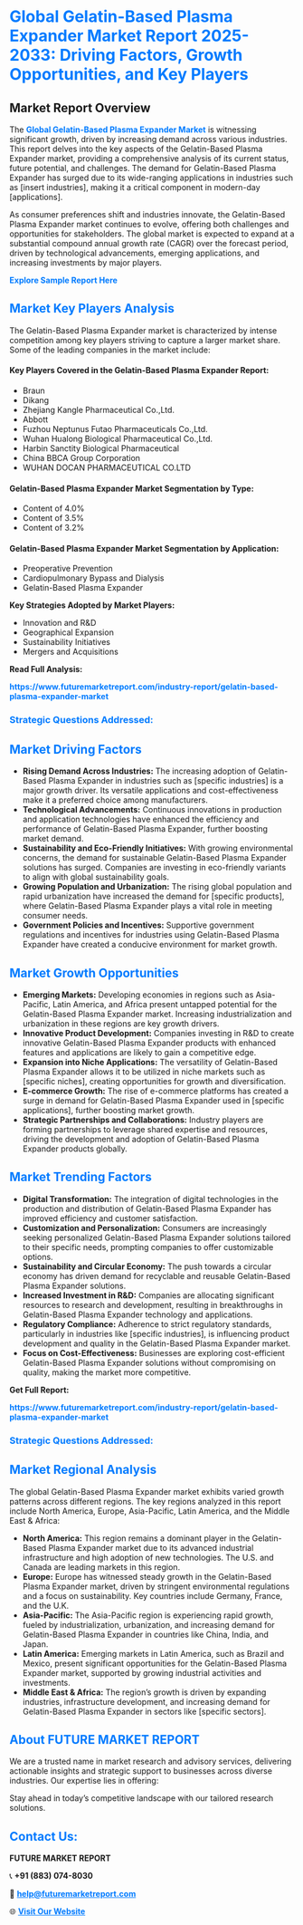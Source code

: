 <h1 style="color: #007BFF;">Global Gelatin-Based Plasma Expander Market Report 2025-2033: Driving Factors, Growth Opportunities, and Key Players</h1>

<section id="overview">
<h2>Market Report Overview</h2>
<p>The <a href="https://www.futuremarketreport.com/industry-report/gelatin-based-plasma-expander-market" style="color: #007BFF; text-decoration: none;"><strong>Global Gelatin-Based Plasma Expander Market</strong></a> is witnessing significant growth, driven by increasing demand across various industries. This report delves into the key aspects of the Gelatin-Based Plasma Expander market, providing a comprehensive analysis of its current status, future potential, and challenges. The demand for Gelatin-Based Plasma Expander has surged due to its wide-ranging applications in industries such as [insert industries], making it a critical component in modern-day [applications].</p>
<p>As consumer preferences shift and industries innovate, the Gelatin-Based Plasma Expander market continues to evolve, offering both challenges and opportunities for stakeholders. The global market is expected to expand at a substantial compound annual growth rate (CAGR) over the forecast period, driven by technological advancements, emerging applications, and increasing investments by major players.</p>
</section>

<section id="overview">
<p><a href="https://www.futuremarketreport.com/request-sample/reportId=122077" style="color: #007BFF; text-decoration: none;"><strong>Explore Sample Report Here</strong></a></p>
</section>

<section id="key-players">
<h2 style="color: #007BFF;">Market Key Players Analysis</h2>
<p>The Gelatin-Based Plasma Expander market is characterized by intense competition among key players striving to capture a larger market share. Some of the leading companies in the market include:</p>
<h4>Key Players Covered in the Gelatin-Based Plasma Expander Report:</h4>
<ul><li>Braun</li><li>Dikang</li><li>Zhejiang Kangle Pharmaceutical Co.,Ltd.</li><li>Abbott</li><li>Fuzhou Neptunus Futao Pharmaceuticals Co.,Ltd.</li><li>Wuhan Hualong Biological Pharmaceutical Co.,Ltd.</li><li>Harbin Sanctity Biological Pharmaceutical</li><li>China BBCA Group Corporation</li><li>WUHAN DOCAN PHARMACEUTICAL CO.LTD</li></ul>
<h4>Gelatin-Based Plasma Expander Market Segmentation by Type:</h4>
<ul><li>Content of 4.0%</li><li>Content of 3.5%</li><li>Content of 3.2%</li></ul>

<h4>Gelatin-Based Plasma Expander Market Segmentation by Application:</h4>
<ul><li>Preoperative Prevention</li><li>Cardiopulmonary Bypass and Dialysis</li><li>Gelatin-Based Plasma Expander</li></ul>
<p><strong>Key Strategies Adopted by Market Players:</strong></p>
<ul>
<li>Innovation and R&D</li>
<li>Geographical Expansion</li>
<li>Sustainability Initiatives</li>
<li>Mergers and Acquisitions</li>
</ul>
</section>

<section>
<p><strong>Read Full Analysis: </strong></p><a href="https://www.futuremarketreport.com/industry-report/gelatin-based-plasma-expander-market" style="color: #007BFF; text-decoration: none;"><strong>https://www.futuremarketreport.com/industry-report/gelatin-based-plasma-expander-market</strong></a>
<h3 style="color: #007BFF;">Strategic Questions Addressed:</h3>
</section>

<section id="driving-factors">
<h2 style="color: #007BFF;">Market Driving Factors</h2>
<ul>
<li><strong>Rising Demand Across Industries:</strong> The increasing adoption of Gelatin-Based Plasma Expander in industries such as [specific industries] is a major growth driver. Its versatile applications and cost-effectiveness make it a preferred choice among manufacturers.</li>
<li><strong>Technological Advancements:</strong> Continuous innovations in production and application technologies have enhanced the efficiency and performance of Gelatin-Based Plasma Expander, further boosting market demand.</li>
<li><strong>Sustainability and Eco-Friendly Initiatives:</strong> With growing environmental concerns, the demand for sustainable Gelatin-Based Plasma Expander solutions has surged. Companies are investing in eco-friendly variants to align with global sustainability goals.</li>
<li><strong>Growing Population and Urbanization:</strong> The rising global population and rapid urbanization have increased the demand for [specific products], where Gelatin-Based Plasma Expander plays a vital role in meeting consumer needs.</li>
<li><strong>Government Policies and Incentives:</strong> Supportive government regulations and incentives for industries using Gelatin-Based Plasma Expander have created a conducive environment for market growth.</li>
</ul>
</section>

<section id="growth-opportunities">
<h2 style="color: #007BFF;">Market Growth Opportunities</h2>
<ul>
<li><strong>Emerging Markets:</strong> Developing economies in regions such as Asia-Pacific, Latin America, and Africa present untapped potential for the Gelatin-Based Plasma Expander market. Increasing industrialization and urbanization in these regions are key growth drivers.</li>
<li><strong>Innovative Product Development:</strong> Companies investing in R&D to create innovative Gelatin-Based Plasma Expander products with enhanced features and applications are likely to gain a competitive edge.</li>
<li><strong>Expansion into Niche Applications:</strong> The versatility of Gelatin-Based Plasma Expander allows it to be utilized in niche markets such as [specific niches], creating opportunities for growth and diversification.</li>
<li><strong>E-commerce Growth:</strong> The rise of e-commerce platforms has created a surge in demand for Gelatin-Based Plasma Expander used in [specific applications], further boosting market growth.</li>
<li><strong>Strategic Partnerships and Collaborations:</strong> Industry players are forming partnerships to leverage shared expertise and resources, driving the development and adoption of Gelatin-Based Plasma Expander products globally.</li>
</ul>
</section>

<section id="trending-factors">
<h2 style="color: #007BFF;">Market Trending Factors</h2>
<ul>
<li><strong>Digital Transformation:</strong> The integration of digital technologies in the production and distribution of Gelatin-Based Plasma Expander has improved efficiency and customer satisfaction.</li>
<li><strong>Customization and Personalization:</strong> Consumers are increasingly seeking personalized Gelatin-Based Plasma Expander solutions tailored to their specific needs, prompting companies to offer customizable options.</li>
<li><strong>Sustainability and Circular Economy:</strong> The push towards a circular economy has driven demand for recyclable and reusable Gelatin-Based Plasma Expander solutions.</li>
<li><strong>Increased Investment in R&D:</strong> Companies are allocating significant resources to research and development, resulting in breakthroughs in Gelatin-Based Plasma Expander technology and applications.</li>
<li><strong>Regulatory Compliance:</strong> Adherence to strict regulatory standards, particularly in industries like [specific industries], is influencing product development and quality in the Gelatin-Based Plasma Expander market.</li>
<li><strong>Focus on Cost-Effectiveness:</strong> Businesses are exploring cost-efficient Gelatin-Based Plasma Expander solutions without compromising on quality, making the market more competitive.</li>
</ul>
</section>

<section>
<p><strong>Get Full Report: </strong></p><a href="https://www.futuremarketreport.com/industry-report/gelatin-based-plasma-expander-market" style="color: #007BFF; text-decoration: none;"><strong>https://www.futuremarketreport.com/industry-report/gelatin-based-plasma-expander-market</strong></a>
<h3 style="color: #007BFF;">Strategic Questions Addressed:</h3>
</section>


<section id="regional-analysis">
<h2 style="color: #007BFF;">Market Regional Analysis</h2>
<p>The global Gelatin-Based Plasma Expander market exhibits varied growth patterns across different regions. The key regions analyzed in this report include North America, Europe, Asia-Pacific, Latin America, and the Middle East & Africa:</p>
<ul>
<li><strong>North America:</strong> This region remains a dominant player in the Gelatin-Based Plasma Expander market due to its advanced industrial infrastructure and high adoption of new technologies. The U.S. and Canada are leading markets in this region.</li>
<li><strong>Europe:</strong> Europe has witnessed steady growth in the Gelatin-Based Plasma Expander market, driven by stringent environmental regulations and a focus on sustainability. Key countries include Germany, France, and the U.K.</li>
<li><strong>Asia-Pacific:</strong> The Asia-Pacific region is experiencing rapid growth, fueled by industrialization, urbanization, and increasing demand for Gelatin-Based Plasma Expander in countries like China, India, and Japan.</li>
<li><strong>Latin America:</strong> Emerging markets in Latin America, such as Brazil and Mexico, present significant opportunities for the Gelatin-Based Plasma Expander market, supported by growing industrial activities and investments.</li>
<li><strong>Middle East & Africa:</strong> The region’s growth is driven by expanding industries, infrastructure development, and increasing demand for Gelatin-Based Plasma Expander in sectors like [specific sectors].</li>
</ul>
</section>

<footer>
<h2 style="color: #007BFF;">About FUTURE MARKET REPORT</h2>
<p>We are a trusted name in market research and advisory services, delivering actionable insights and strategic support to businesses across diverse industries. Our expertise lies in offering:</p>

<p>Stay ahead in today’s competitive landscape with our tailored research solutions.</p>

<h2 style="color: #007BFF;">Contact Us:</h2>
<p><strong>FUTURE MARKET REPORT</strong></p>
<p>📞 <strong>+91 (883) 074-8030</strong></p>
<p>📧 <strong><a href="mailto:help@futuremarketreport.com" style="color: #007BFF;">help@futuremarketreport.com</a></strong></p>
<p>🌐 <strong><a href="https://www.futuremarketreport.com/" style="color: #007BFF;">Visit Our Website</a></strong></p>
</footer>